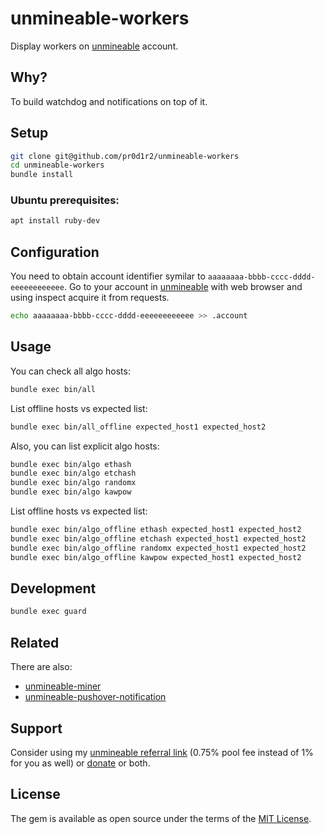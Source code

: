 # unmineable-workers

Display workers on [unmineable](https://www.unmineable.com) account.

## Why?

To build watchdog and notifications on top of it.

## Setup

```bash
git clone git@github.com/pr0d1r2/unmineable-workers
cd unmineable-workers
bundle install
```

### Ubuntu prerequisites:

```bash
apt install ruby-dev
```

## Configuration

You need to obtain account identifier symilar to `aaaaaaaa-bbbb-cccc-dddd-eeeeeeeeeeee`.
Go to your account in [unmineable](https://www.unmineable.com) with web
browser and using inspect acquire it from requests.

```bash
echo aaaaaaaa-bbbb-cccc-dddd-eeeeeeeeeeee >> .account
```

## Usage

You can check all algo hosts:

```bash
bundle exec bin/all
```

List offline hosts vs expected list:

```bash
bundle exec bin/all_offline expected_host1 expected_host2
```

Also, you can list explicit algo hosts:

```bash
bundle exec bin/algo ethash
bundle exec bin/algo etchash
bundle exec bin/algo randomx
bundle exec bin/algo kawpow
```

List offline hosts vs expected list:

```bash
bundle exec bin/algo_offline ethash expected_host1 expected_host2
bundle exec bin/algo_offline etchash expected_host1 expected_host2
bundle exec bin/algo_offline randomx expected_host1 expected_host2
bundle exec bin/algo_offline kawpow expected_host1 expected_host2
```

## Development

```bash
bundle exec guard
```

## Related

There are also:
- [unmineable-miner](https://github.com/pr0d1r2/unmineable-miner)
- [unmineable-pushover-notification](https://github.com/pr0d1r2/unmineable-pushover-notification)

## Support

Consider using my [unmineable referral link](https://www.unmineable.com/?ref=3792-egij) (0.75% pool fee instead of 1% for you as well) or [donate](https://github.com/pr0d1r2/donate) or both.

## License

The gem is available as open source under the terms of the [MIT License](http://opensource.org/licenses/MIT).
